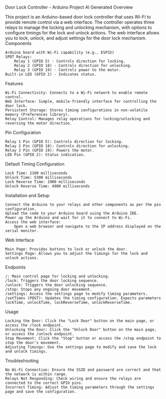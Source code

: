 Door Lock Controller - Arduino Project
AI Generated Overview

This project is an Arduino-based door lock controller that uses Wi-Fi to provide remote control via a web interface. The controller operates three relays to manage the locking and unlocking mechanism, with options to configure timings for the lock and unlock actions. The web interface allows you to lock, unlock, and adjust settings for the door lock mechanism.
Components

    Arduino board with Wi-Fi capability (e.g., ESP32)
    SPDT Relays:
        Relay 1 (GPIO 5) - Controls direction for locking.
        Relay 2 (GPIO 18) - Controls direction for unlocking.
        Relay 3 (GPIO 19) - Controls power to the motor.
    Built-in LED (GPIO 2) - Indicates status.

Features

    Wi-Fi Connectivity: Connects to a Wi-Fi network to enable remote control.
    Web Interface: Simple, mobile-friendly interface for controlling the door lock.
    Persistent Storage: Stores timing configurations in non-volatile memory (Preferences library).
    Relay Control: Manages relay operations for locking/unlocking and reversing the motor direction.

Pin Configuration

    Relay 1 Pin (GPIO 5): Controls direction for locking.
    Relay 2 Pin (GPIO 18): Controls direction for unlocking.
    Relay 3 Pin (GPIO 19): Powers the motor.
    LED Pin (GPIO 2): Status indication.

Default Timing Configuration

    Lock Time: 2100 milliseconds
    Unlock Time: 5300 milliseconds
    Lock Reverse Time: 1900 milliseconds
    Unlock Reverse Time: 4900 milliseconds

Installation and Setup

    Connect the Arduino to your relays and other components as per the pin configuration.
    Upload the code to your Arduino board using the Arduino IDE.
    Power up the Arduino and wait for it to connect to Wi-Fi.
    Access the web interface:
        Open a web browser and navigate to the IP address displayed on the serial monitor.

Web Interface

    Main Page: Provides buttons to lock or unlock the door.
    Settings Page: Allows you to adjust the timings for the lock and unlock actions.

Endpoints

    /: Main control page for locking and unlocking.
    /lock: Triggers the door locking sequence.
    /unlock: Triggers the door unlocking sequence.
    /stop: Stops any ongoing door movement.
    /settings: Access the settings page to modify timing parameters.
    /setTimes (POST): Updates the timing configuration. Expects parameters lockTime, unlockTime, lockReverseTime, unlockReverseTime.

Usage

    Locking the Door: Click the "Lock Door" button on the main page, or access the /lock endpoint.
    Unlocking the Door: Click the "Unlock Door" button on the main page, or access the /unlock endpoint.
    Stop Movement: Click the "Stop" button or access the /stop endpoint to stop the door's movement.
    Adjusting Timings: Use the settings page to modify and save the lock and unlock timings.

Troubleshooting

    No Wi-Fi Connection: Ensure the SSID and password are correct and that the network is within range.
    Relays Not Responding: Check wiring and ensure the relays are connected to the correct GPIO pins.
    Incorrect Timing: Adjust the timing parameters through the settings page and save the configuration.
